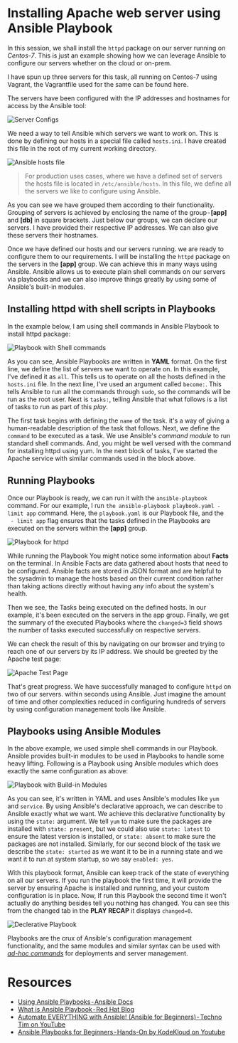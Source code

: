 # Installing Apache web server using Ansible Playbook

In this session, we shall install the `httpd` package on our server running on *Centos-7*. This is just an example showing how we can leverage Ansible to configure our servers whether on the cloud or on-prem.

I have spun up three servers for this task, all running on Centos-7 using Vagrant, the Vagrantfile used for the same can be found here.

The servers have been configured with the IP addresses and hostnames for access by the Ansible tool:

![Server Configs](./images/ansible-server-config.png)

We need a way to tell Ansible which servers we want to work on. This is done by defining our hosts in a special file called `hosts.ini`. I have created this file in the root of my current working directory.

![Ansible hosts file](./images/Ansible-host.png)

> For production uses cases, where we have a defined set of servers the hosts file is located in `/etc/ansible/hosts`.
In this file, we define all the servers we like to configure using Ansible.

As you can see we have grouped them according to their functionality. Grouping of servers is achieved by enclosing the name of the group - **[app]** and **[db]** in square brackets. Just below our groups, we can declare our servers. I have provided their respective IP addresses. We can also give these servers their hostnames.

Once we have defined our hosts and our servers running. we are ready to configure them to our requirements. I will be installing the `httpd` package on the servers in the **[app]** group. We can achieve this in many ways using Ansible.
Ansible allows us to execute plain shell commands on our servers via playbooks and we can also improve things greatly by using some of Ansible's built-in modules.

## Installing httpd with shell scripts in Playbooks

In the example below, I am using shell commands in Ansible Playbook to install httpd package:

![Playbook with Shell commands](./images/shell-playbook.png)

As you can see, Ansible Playbooks are written in **YAML** format. On the first line, we define the list of servers we want to operate on. In this example, I've defined it as `all`. This tells us to operate on all the hosts defined in the `hosts.ini` file. In the next line, I've used an argument called `become:`. This tells Ansible to run all the commands through `sudo`, so the commands will be run as the root user. Next is `tasks:`, telling Ansible that what follows is a list of tasks to run as part of this *play*.

The first task begins with defining the `name` of the task. it's a way of giving a human-readable description of the task that follows. Next, we define the `command` to be executed as a task. We use Ansible's *command module* to run standard shell commands. And, you might be well versed with the command for installing httpd using yum.
In the next block of tasks, I've started the Apache service with similar commands used in the block above.

## Running Playbooks

Once our Playbook is ready, we can run it with the `ansible-playbook` command. For our example, I run `the ansible-playbook playbook.yaml - limit app` command. Here, the `playbook.yaml` is our Playbook file, and the ` - limit app` flag ensures that the tasks defined in the Playbooks are executed on the servers within the **[app]** group.

![Playbook for httpd](./images/ansible-httpd.png)

While running the Playbook You might notice some information about **Facts** on the terminal. In Ansible Facts are data gathered about hosts that need to be configured. Ansible facts are stored in JSON format and are helpful to the sysadmin to manage the hosts based on their current condition rather than taking actions directly without having any info about the system's health.

Then we see, the Tasks being executed on the defined hosts. In our example, it's been executed on the servers in the app group. Finally, we get the summary of the executed Playbooks where the `changed=3` field shows the number of tasks executed successfully on respective servers.

We can check the result of this by navigating on our browser and trying to reach one of our servers by its IP address. We should be greeted by the Apache test page:

![Apache Test Page](./images/running-httpd-ansible.png)

That's great progress. We have successfully managed to configure `httpd` on two of our servers. within seconds using Ansible. Just imagine the amount of time and other complexities reduced in configuring hundreds of servers by using configuration management tools like Ansible.

## Playbooks using Ansible Modules

In the above example, we used simple shell commands in our Playbook. Ansible provides built-in modules to be used in Playbooks to handle some heavy lifting. Following is a Playbook using Ansible modules which does exactly the same configuration as above:

![Playbook with Build-in Modules](./images/module-playbook.png)

As you can see, it's written in YAML and uses Ansible's modules like `yum` and `service`. By using Ansible's declarative approach, we can describe to Ansible exactly what we want. We achieve this declarative functionality by using the `state:` argument. We tell `yum` to make sure the packages are installed with `state: present`, but we could
also use `state: latest` to ensure the latest version is installed, or `state: absent` to make sure the packages are not installed. Similarly, for our second block of the task we describe the `state: started` as we want it to be in a running state and we want it to run at system startup, so we say `enabled: yes`.

With this playbook format, Ansible can keep track of the state of everything on all our servers. If you run the playbook the first time, it will provide the server by ensuring Apache is installed and running, and your custom configuration is in place. Now, If run this Playbook the second time it won't actually do anything besides tell you nothing has changed. You can see this from the changed tab in the **PLAY RECAP** it displays `changed=0`.

![Declerative Playbook](./images/declerative-playbook.png)

Playbooks are the crux of Ansible's configuration management functionality, and the same modules and similar syntax can be used with [*ad-hoc commands*](https://docs.ansible.com/ansible/latest/command_guide/intro_adhoc.html#:~:text=An%20Ansible%20ad%20hoc%20command,but%20they%20are%20not%20reusable.) for deployments and server management.

# Resources
- [Using Ansible Playbooks - Ansible Docs](https://docs.ansible.com/ansible/latest/playbook_guide/index.html)
- [What is Ansible Playbook - Red Hat Blog](https://www.redhat.com/en/topics/automation/what-is-an-ansible-playbook)
- [Automate EVERYTHING with Ansible! (Ansible for Beginners) - Techno Tim on YouTube](https://youtu.be/w9eCU4bGgjQ)
- [Ansible Playbooks for Beginners - Hands-On by KodeKloud on Youtube](https://youtu.be/Z01b9QZG0D0)